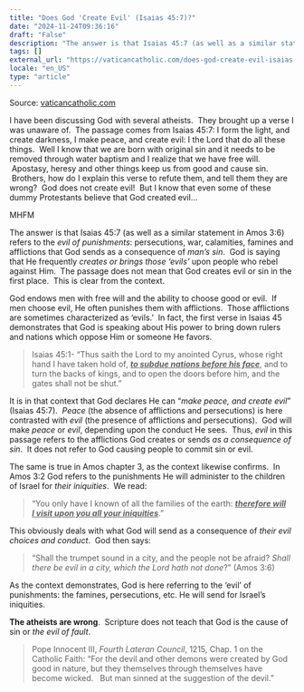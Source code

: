 ```yaml
---
title: "Does God 'Create Evil' (Isaias 45:7)?"
date: "2024-11-24T09:36:16"
draft: "False"
description: "The answer is that Isaias 45:7 (as well as a similar statement in Amos 3:6) refers to the evil of punishments: persecutions, war, calamities, famines and afflictions that God sends as a consequence of man’s [...]"
tags: []
external_url: "https://vaticancatholic.com/does-god-create-evil-isaias-457/"
locale: "en_US"
type: "article"
---
```


Source: [vaticancatholic.com](https://vaticancatholic.com/does-god-create-evil-isaias-457/)

<p data-tadv-p=&quot;keep&quot;>I have been discussing God with several atheists.  They brought up a verse I was unaware of.  The passage comes from Isaias 45:7: I form the light, and create darkness, I make peace, and <span style=&quot;text-decoration: underline;&quot;>create evil</span>: I the Lord that do all these things.  Well I know that we are born with original sin and it needs to be removed through water baptism and I realize that we have free will.  Apostasy, heresy and other things keep us from good and cause sin.  Brothers, how do I explain this verse to refute them, and tell them they are wrong?  God does not create evil!  But I know that even some of these dummy Protestants believe that God created evil…</p></p></blockquote></div><div class="wrap-answer"><div class="mhfm-response">MHFM</div></div></div><div class="mhfm-content"><p><p>The answer is that Isaias 45:7 (as well as a similar statement in Amos 3:6) refers to the <i>evil of punishments</i>: persecutions, war, calamities, famines and afflictions that God sends as a consequence of <em>man’s sin</em>.  God is saying that He frequently <i>creates or brings those ‘evils’ </i>upon people who rebel against Him.  The passage does not mean that God creates evil or sin in the first place.  This is clear from the context.</p>

<p>God endows men with free will and the ability to choose good or evil.  If men choose evil, He often punishes them with afflictions.  Those afflictions are sometimes characterized as ‘evils.’  In fact, the first verse in Isaias 45 demonstrates that God is speaking about His power to bring down rulers and nations which oppose Him or someone He favors.</p>

<blockquote>
<p>Isaias 45:1- “Thus saith the Lord to my anointed Cyrus, whose right hand I have taken hold of, <b><i><span style="text-decoration: underline;">to subdue nations before his face</span></i></b>, and to turn the backs of kings, and to open the doors before him, and the gates shall not be shut.”</p>
</blockquote>
<p>It is in that context that God declares He can “<i>make peace, and create evil</i>” (Isaias 45:7).  <i>Peace</i> (the absence of afflictions and persecutions) is here contrasted with <i>evil </i>(the presence of afflictions and persecutions).  God will make <i>peace</i> or <i>evil</i>, depending upon the conduct He sees.  Thus, <i>evil </i>in this passage refers to the afflictions God creates or sends <em>as a consequence of sin</em>.  It does not refer to God causing people to commit sin or evil.</p>
<p>The same is true in Amos chapter 3, as the context likewise confirms.  In Amos 3:2 God refers to the punishments He will administer to the children of Israel for <i>their iniquities</i>.  We read:</p>

<blockquote>
<p>“You only have I known of all the families of the earth: <b><i><span style="text-decoration: underline;">therefore will I visit upon you all your iniquities</span></i></b>.”</p>
</blockquote>
<p>This obviously deals with what God will send as a consequence of <i>their evil choices and conduct</i>.  God then says:</p>

<blockquote>
<p>“Shall the trumpet sound in a city, and the people not be afraid? <i>Shall there be evil in a city, which the Lord hath not done</i>?” (Amos 3:6)</p>
</blockquote>
<p>As the context demonstrates, God is here referring to the ‘evil’ of punishments: the famines, persecutions, etc. He will send for Israel’s iniquities.</p>
<p><strong>The atheists are wrong</strong>.  Scripture does not teach that God is the cause of sin or <em>the evil of fault</em>.</p>

<blockquote>
<p>Pope Innocent III, <i>Fourth Lateran Council</i>, 1215, Chap. 1 on the Catholic Faith: “For the devil and other demons were created by God good in nature, but they themselves through themselves have become wicked.   But man sinned at the suggestion of the devil.”</p>
